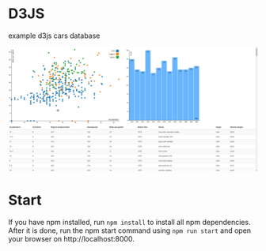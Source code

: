 # D3JS

example d3js cars database

![demo](https://github.com/duffleit/d3js/blob/master/demo.gif?raw=true)

# Start

If you have npm installed, run `npm install` to install all npm dependencies.
After it is done, run the npm start command using `npm run start` and open your browser on http://localhost:8000.
